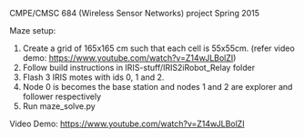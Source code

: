 CMPE/CMSC 684 (Wireless Sensor Networks) project Spring 2015

Maze setup:
1. Create a grid of 165x165 cm such that each cell is 55x55cm. (refer video demo: https://www.youtube.com/watch?v=Z14wJLBolZI)
2. Follow build instructions in IRIS-stuff/IRIS2iRobot_Relay folder 
3. Flash 3 IRIS motes with ids 0, 1 and 2. 
4. Node 0 is becomes the base station and nodes 1 and 2 are explorer and follower respectively
5. Run maze_solve.py

Video Demo:
https://www.youtube.com/watch?v=Z14wJLBolZI

